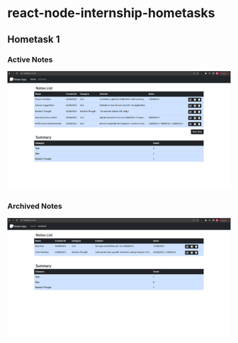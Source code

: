 # react-node-internship-hometasks

## Hometask 1

### Active Notes

![Active Notes](./img/hometask-1-active-notes.png)

### Archived Notes

![Archived Notes](./img/hometask-1-archived-notes.png)